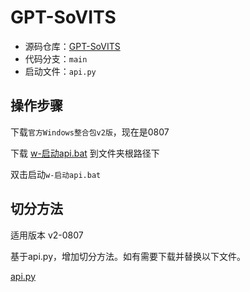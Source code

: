 # GPT-SoVITS

- 源码仓库：[GPT-SoVITS](https://github.com/RVC-Boss/GPT-SoVITS)
- 代码分支：`main`
- 启动文件：`api.py`

## 操作步骤

下载`官方Windows整合包v2版`，现在是0807

下载 [w-启动api.bat](IMAGE_BASE_URL/gpt-sovits/w-启动api.bat) 到文件夹根路径下

双击启动`w-启动api.bat`


## 切分方法
适用版本 v2-0807

基于api.py，增加切分方法。如有需要下载并替换以下文件。

[api.py](IMAGE_BASE_URL/gpt-sovits/api.py)